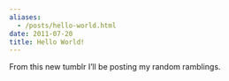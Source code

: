 ```yaml
---
aliases:
  - /posts/hello-world.html
date: 2011-07-20
title: Hello World!
---
```


From this new tumblr I’ll be posting my random ramblings.&#10;
